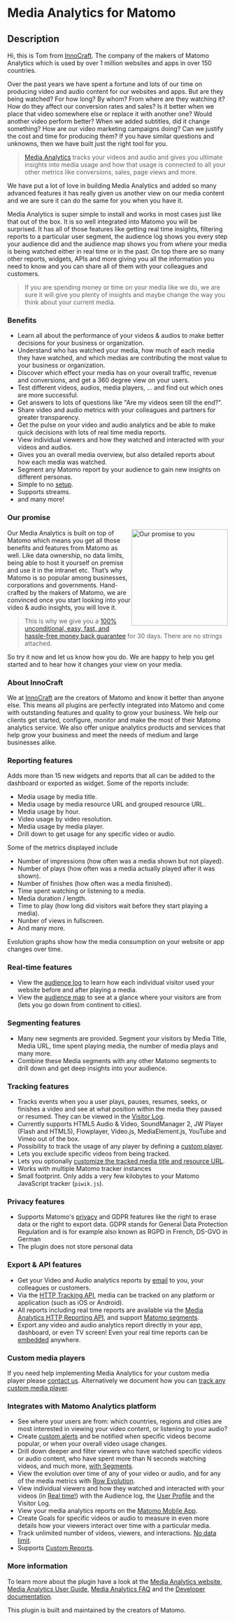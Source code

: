 # Media Analytics for Matomo

## Description

Hi, this is Tom from [InnoCraft](https://www.innocraft.com). The company of the makers of Matomo Analytics which is used by over 1 million websites and apps in over 150 countries.

Over the past years we have spent a fortune and lots of our time on producing video and audio content for our websites 
and apps. But are they being watched? For how long? By whom? From where are they watching it? How do they affect our 
conversion rates and sales? Is it better when we place that video somewhere else or replace it with another one? 
Would another video perform better? When we added subtitles, did it change something? How are our video marketing campaigns doing? Can we justify the cost and time for producing them? If you have similar questions and unknowns, then we have built just the right tool for you.

> [Media Analytics](https://www.media-analytics.net) tracks your videos and audio and gives you ultimate insights into media usage and how that usage is connected to all your other metrics like conversions, sales, page views and more. 

We have put a lot of love in building Media Analytics and added so many advanced features it has really given us another view on our media content and we are sure it can do the same for you when you have it.

Media Analytics is super simple to install and works in most cases just like that out of the box. 
It is so well integrated into Matomo you will be surprised. It has all of those features like getting real time 
insights, filtering reports to a particular user segment, the audience log shows you every step your audience 
did and the audience map shows you from where your media is being watched either in real time or in the past.
On top there are so many other reports, widgets, APIs and more giving you all the information you need to know and you can 
share all of them with your colleagues and customers.

> If you are spending money or time on your media like we do, we are sure it will give you plenty of insights and maybe change the way you think about your current media.

### Benefits
* Learn all about the performance of your videos & audios to make better decisions for your business or organization.
* Understand who has watched your media, how much of each media they have watched, and which medias are contributing the most value to your business or organization.
* Discover which effect your media has on your overall traffic, revenue and conversions, and get a 360 degree view on your users.
* Test different videos, audios, media players, ... and find out which ones are more successful.
* Get answers to lots of questions like "Are my videos seen till the end?".
* Share video and audio metrics with your colleagues and partners for greater transparency.
* Get the pulse on your video and audio analytics and be able to make quick decisions with lots of real time media reports.
* View individual viewers and how they watched and interacted with your videos and audios.
* Gives you an overall media overview, but also detailed reports about how each media was watched.
* Segment any Matomo report by your audience to gain new insights on different personas.
* Simple to no [setup](https://developer.matomo.org/guides/media-analytics/setup).
* Supports streams.
* and many more!

### Our promise 
<a href="https://shop.matomo.org/refund-policy/" target="_blank"><img src="https://shop.matomo.org/wp-content/uploads/2016/10/money_back-300x294.png" style="width:220px;float:right;margin-bottom: 10px;" alt="Our promise to you"></a>Our Media Analytics is built on top of Matomo which means you get all those benefits and features from Matomo as well. Like data ownership, no data limits, being able to host it yourself on premise and use it in the intranet etc. That’s why Matomo is so popular among businesses, corporations and governments. Hand-crafted by the makers of Matomo, we are convinced once you start looking into your video & audio insights, you will love it. 

> This is why we give you a [100% unconditional, easy, fast, and hassle-free money back guarantee](https://shop.matomo.org/refund-policy/) for 30 days. There are no strings attached.

So try it now and let us know how you do. We are happy to help you get started and to hear how it changes your view on your media.

### About InnoCraft

We at [InnoCraft](https://www.innocraft.com) are the creators of Matomo and know it better than anyone else. This means all plugins are perfectly integrated into Matomo and come with outstanding features and quality to grow your business. We help our clients get started, configure, monitor and make the most of their Matomo analytics service. We also offer unique analytics products and services that help grow your business and meet the needs of medium and large businesses alike.

### Reporting features
Adds more than 15 new widgets and reports that all can be added to the dashboard or exported as widget. Some of the reports include:

* Media usage by media title.
* Media usage by media resource URL and grouped resource URL.
* Media usage by hour.
* Video usage by video resolution.
* Media usage by media player.
* Drill down to get usage for any specific video or audio. 

Some of the metrics displayed include

* Number of impressions (how often was a media shown but not played).
* Number of plays (how often was a media actually played after it was shown).
* Number of finishes (how often was a media finished).
* Time spent watching or listening to a media.
* Media duration / length.
* Time to play (how long did visitors wait before they start playing a media).
* Nunber of views in fullscreen.
* And many more.

Evolution graphs show how the media consumption on your website or app changes over time.

 
### Real-time features
* View the [audience log](https://matomo.org/docs/media-analytics/#audience-log) to learn how each individual visitor used your website before and after playing a media.
* View the [audience map](https://matomo.org/docs/media-analytics/#audience-map) to see at a glance where your visitors are from (lets you go down from continent to cities).

### Segmenting features
* Many new segments are provided. Segment your visitors by Media Title, Media URL, time spent playing media, the number of media plays and many more.
* Combine these Media segments with any other Matomo segments to drill down and get deep insights into your audience.

### Tracking features
* Tracks events when you a user plays, pauses, resumes, seeks, or finishes a video and see at what position within the media they paused or resumed. They can be viewed in the [Visitor Log](https://matomo.org/docs/user-profile/).
* Currently supports HTML5 Audio & Video, SoundManager 2, JW Player (Flash and HTML5), Flowplayer, Video.js, MediaElement.js, YouTube and Vimeo out of the box.
* Possibility to track the usage of any player by defining a [custom player](https://developer.matomo.org/guides/media-analytics/custom-player).
* Lets you exclude specific videos from being tracked.
* Lets you optionally [customize the tracked media title and resource URL](https://developer.matomo.org/guides/media-analytics/options).
* Works with multiple Matomo tracker instances
* Small footprint. Only adds a very few kilobytes to your Matomo JavaScript tracker (`piwik.js`). 

### Privacy features
* Supports Matomo's [privacy](https://matomo.org/docs/privacy/) and GDPR features like the right to erase data or the right to export data. GDPR stands for General Data Protection Regulation and is for example also known as RGPD in French, DS-GVO in German
* The plugin does not store personal data

### Export & API features 
* Get your Video and Audio analytics reports by [email](https://matomo.org/docs/email-reports/) to you, your colleagues or customers. 
* Via the [HTTP Tracking API](https://developer.matomo.org/api-reference/tracking-api), media can be tracked on any platform or application (such as iOS or Android).
* All reports including real time reports are available via the [Media Analytics HTTP Reporting API](https://developer.matomo.org/api-reference/reporting-api#MediaAnalytics), and support [Matomo segments](https://matomo.org/docs/segmentation/).
* Export any video and audio analytics report directly in your app, dashboard, or even TV screen! Even your real time reports can be [embedded](https://matomo.org/docs/embed-piwik-report/) anywhere. 

### Custom media players

If you need help implementing Media Analytics for your custom media player please [contact us](https://matomo.org/support).
Alternatively we document how you can [track any custom media player](https://developer.matomo.org/guides/media-analytics/custom-player).

### Integrates with Matomo Analytics platform

* See where your users are from: which countries, regions and cities are most interested in viewing your video content, or listening to your audio?
* Create [custom alerts](https://plugins.matomo.org/CustomAlerts) and be notified when specific videos become popular, or when your overall video usage changes.
* Drill down deeper and filter viewers who have watched specific videos or audio content, who have spent more than N seconds watching videos, and much more, [with Segments](https://matomo.org/docs/segmentation/).
* View the evolution over time of any of your video or audio, and for any of the media metrics with [Row Evolution](https://matomo.org/docs/row-evolution/).
* View individual viewers and how they watched and interacted with your videos (in [Real time!](https://matomo.org/docs/real-time/)) with the Audience log, the [User Profile](https://matomo.org/docs/user-profile/) and the Visitor Log.
* View your media analytics reports on the [Matomo Mobile App](https://matomo.org/mobile/).
* Create Goals for specific videos or audio to measure in even more details how your viewers interact over time with a particular media.
* Track unlimited number of videos, viewers, and interactions. [No data limit](https://matomo.org/docs/data-limits/).
* Supports [Custom Reports](https://plugins.matomo.org/CustomReports).

### More information

To learn more about the plugin have a look at the [Media Analytics website](https://www.media-analytics.net), 
[Media Analytics User Guide](https://matomo.org/docs/media-analytics/), 
[Media Analytics FAQ](https://matomo.org/faq/media-analytics/) and 
the [Developer documentation](https://developer.matomo.org/guides/media-analytics).

This plugin is built and maintained by the creators of Matomo.
